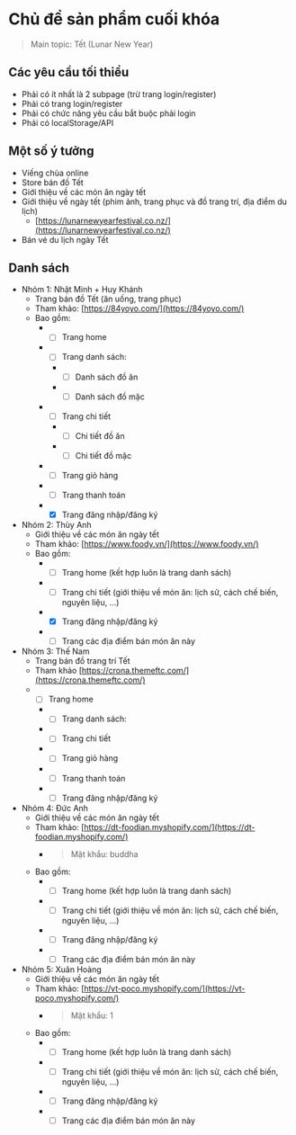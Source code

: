 # Chủ đề sản phẩm cuối khóa

> Main topic: Tết (Lunar New Year)

## Các yêu cầu tối thiểu

-   Phải có ít nhất là 2 subpage (trừ trang login/register)
-   Phải có trang login/register
-   Phải có chức năng yêu cầu bắt buộc phải login
-   Phải có localStorage/API

## Một số ý tưởng

-   Viếng chùa online
-   Store bán đồ Tết
-   Giới thiệu về các món ăn ngày tết
-   Giới thiệu về ngày tết (phim ảnh, trang phục và đồ trang trí, địa điểm du lịch)
    -   [https://lunarnewyearfestival.co.nz/](https://lunarnewyearfestival.co.nz/)
-   Bán vé du lịch ngày Tết

## Danh sách

-   Nhóm 1: Nhật Minh + Huy Khánh
    -   Trang bán đồ Tết (ăn uống, trang phục)
    -   Tham khảo: [https://84yoyo.com/](https://84yoyo.com/)
    -   Bao gồm:
        -   -   [ ] Trang home
        -   -   [ ] Trang danh sách:
            -   -   [ ] Danh sách đồ ăn
            -   -   [ ] Danh sách đồ mặc
        -   -   [ ] Trang chi tiết
            -   -   [ ] Chi tiết đồ ăn
            -   -   [ ] Chi tiết đồ mặc
        -   -   [ ] Trang giỏ hàng
        -   -   [ ] Trang thanh toán
        -   -   [x] Trang đăng nhập/đăng ký
-   Nhóm 2: Thùy Anh
    -   Giới thiệu về các món ăn ngày tết
    -   Tham khảo: [https://www.foody.vn/](https://www.foody.vn/)
    -   Bao gồm:
        -   -   [ ] Trang home (kết hợp luôn là trang danh sách)
        -   -   [ ] Trang chi tiết (giới thiệu về món ăn: lịch sử, cách chế biến, nguyên liệu, ...)
        -   -   [x] Trang đăng nhập/đăng ký
        -   -   [ ] Trang các địa điểm bán món ăn này
-   Nhóm 3: Thế Nam
    -   Trang bán đồ trang trí Tết
    -   Tham khảo [https://crona.themeftc.com/](https://crona.themeftc.com/)
    -   -   [ ] Trang home
        -   -   [ ] Trang danh sách:
        -   -   [ ] Trang chi tiết
        -   -   [ ] Trang giỏ hàng
        -   -   [ ] Trang thanh toán
        -   -   [ ] Trang đăng nhập/đăng ký
-   Nhóm 4: Đức Anh
    -   Giới thiệu về các món ăn ngày tết
    -   Tham khảo: [https://dt-foodian.myshopify.com/](https://dt-foodian.myshopify.com/)
        -   > Mật khẩu: buddha
    -   Bao gồm:
        -   -   [ ] Trang home (kết hợp luôn là trang danh sách)
        -   -   [ ] Trang chi tiết (giới thiệu về món ăn: lịch sử, cách chế biến, nguyên liệu, ...)
        -   -   [ ] Trang đăng nhập/đăng ký
        -   -   [ ] Trang các địa điểm bán món ăn này
-   Nhóm 5: Xuân Hoàng
    -   Giới thiệu về các món ăn ngày tết
    -   Tham khảo: [https://vt-poco.myshopify.com/](https://vt-poco.myshopify.com/)
        -   > Mật khẩu: 1
    -   Bao gồm:
        -   -   [ ] Trang home (kết hợp luôn là trang danh sách)
        -   -   [ ] Trang chi tiết (giới thiệu về món ăn: lịch sử, cách chế biến, nguyên liệu, ...)
        -   -   [ ] Trang đăng nhập/đăng ký
        -   -   [ ] Trang các địa điểm bán món ăn này
